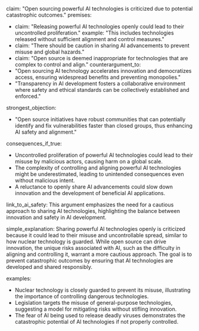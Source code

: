 claim: "Open sourcing powerful AI technologies is criticized due to potential catastrophic outcomes."
premises:
  - claim: "Releasing powerful AI technologies openly could lead to their uncontrolled proliferation."
    example: "This includes technologies released without sufficient alignment and control measures."
  - claim: "There should be caution in sharing AI advancements to prevent misuse and global hazards."
  - claim: "Open source is deemed inappropriate for technologies that are complex to control and align."
counterargument_to:
  - "Open sourcing AI technology accelerates innovation and democratizes access, ensuring widespread benefits and preventing monopolies."
  - "Transparency in AI development fosters a collaborative environment where safety and ethical standards can be collectively established and enforced."

strongest_objection:
  - "Open source initiatives have robust communities that can potentially identify and fix vulnerabilities faster than closed groups, thus enhancing AI safety and alignment."

consequences_if_true:
  - Uncontrolled proliferation of powerful AI technologies could lead to their misuse by malicious actors, causing harm on a global scale.
  - The complexity of controlling and aligning powerful AI technologies might be underestimated, leading to unintended consequences even without malicious intent.
  - A reluctance to openly share AI advancements could slow down innovation and the development of beneficial AI applications.

link_to_ai_safety: This argument emphasizes the need for a cautious approach to sharing AI technologies, highlighting the balance between innovation and safety in AI development.

simple_explanation: Sharing powerful AI technologies openly is criticized because it could lead to their misuse and uncontrollable spread, similar to how nuclear technology is guarded. While open source can drive innovation, the unique risks associated with AI, such as the difficulty in aligning and controlling it, warrant a more cautious approach. The goal is to prevent catastrophic outcomes by ensuring that AI technologies are developed and shared responsibly.

examples:
  - Nuclear technology is closely guarded to prevent its misuse, illustrating the importance of controlling dangerous technologies.
  - Legislation targets the misuse of general-purpose technologies, suggesting a model for mitigating risks without stifling innovation.
  - The fear of AI being used to release deadly viruses demonstrates the catastrophic potential of AI technologies if not properly controlled.